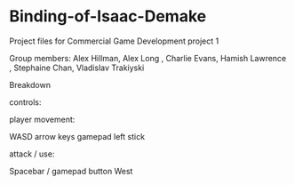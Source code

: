 # Binding-of-Isaac-Demake

Project files for Commercial Game Development project 1

Group members: Alex Hillman, Alex Long , Charlie Evans, Hamish Lawrence , Stephaine Chan, Vladislav Trakiyski


Breakdown

controls:

player movement:

 WASD
 arrow keys
 gamepad left stick

attack / use:

 Spacebar / gamepad button West

